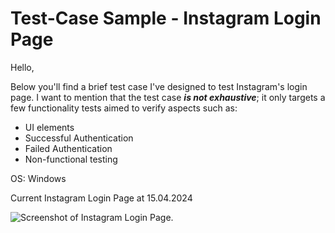 # Test-Case Sample - Instagram Login Page

Hello,

Below you'll find a brief test case I've designed to test Instagram's login page. I want to mention that the test case **_is not exhaustive_**; it only targets a few functionality tests aimed to verify aspects such as:

+ UI elements
+ Successful Authentication
+ Failed Authentication
+ Non-functional testing

OS: Windows

Current Instagram Login Page at 15.04.2024 

![Screenshot of Instagram Login Page.](https://i.ibb.co/mNXyrVJ/Untitled.jpg)

